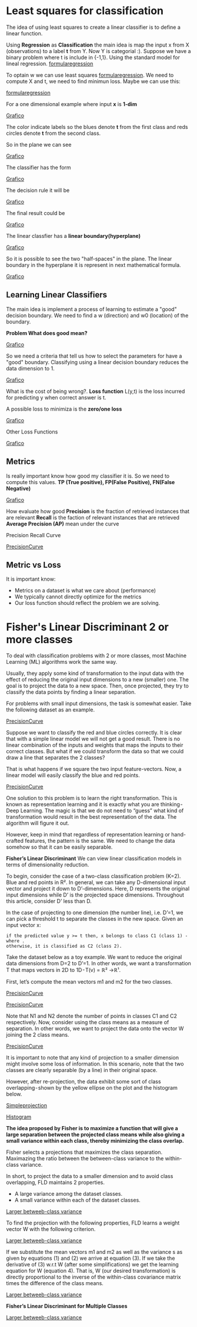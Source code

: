 # Least squares for classification
The idea of using least squares to create a linear classifier is to define a linear function.

Using **Regression** as **Classification** the main idea is map the input x from X (observations) to a label __t__ from Y. Now Y is categorial :).
Suppose we have a binary problem where t is include in {-1,1}. Using the standard model for lineal regression.
[formularegression](f1.png)

To optain w we can use least squares [formularegression](img/f2.png). We need to compute X and t, we need to find minimun loss.
Maybe we can use this:

[formularegression](f3.png)

For a one dimensional example where input **x** is __1-dim__

[Grafico](f4.png)

The color indicate labels so the blues denote __t__ from the first class and reds circles denote __t__ from the second class.

So in the plane we can see

[Grafico](f5.png)

The classifier has the form

[Grafico](f6.png)

The decision rule it will be

[Grafico](f7.png)

The final result could be

[Grafico](f8.png)

The linear classfier has a __linear boundary(hyperplane)__ 

[Grafico](f9.png)

So it is possible to see the two "half-spaces" in the plane. The linear boundary in the hyperplane it is represent in next mathematical formula.

[Grafico](f10.png)

## Learning Linear Classifiers
The main idea is implement a process of learning to estimate a "good" decision boundary. We need to find a w (direction) and w0 (location) of the boundary.

**Problem What does __good__ mean?**

[Grafico](f11.png)

So we need a criteria that tell us how to select the parameters for have a "good" boundary. Classifying using a linear decision boundary reduces the data dimension to 1.

[Grafico](f12.png)

What is the cost of being wrong?. __Loss function__ L(y,t) is the loss incurred for predicting y when correct answer is t.

A possible loss to minimiza is the **zero/one loss** 

[Grafico](f13.png)

Other Loss Functions

[Grafico](f14.png)

## Metrics
Is really important know how good my classifier it is. So we need to compute this values.
**TP (True positive), FP(False Positive), FN(False Negative)**

[Grafico](f15.png)

How evaluate how good 
**Precision** is the fraction of retrieved instances that are relevant
**Recall** is the faction of relevant instances that are retrieved
**Average Precision (AP)** mean under the curve

Precision Recall Curve

[PrecisionCurve](f16.png)

## Metric vs Loss

It is important know:
* Metrics on a dataset is what we care about (performance)
* We typically cannot directly optimize for the metrics
* Our loss function should reflect the problem we are solving.

# Fisher's Linear Discriminant 2 or more classes
To deal with classification problems with 2 or more classes, most Machine Learning (ML) algorithms work the same way. 

Usually, they apply some kind of transformation to the input data with the effect of reducing the original input dimensions to a new (smaller) one. The goal is to project the data to a new space. Then, once projected, they try to classify the data points by finding a linear separation.

For problems with small input dimensions, the task is somewhat easier. Take the following dataset as an example.

[PrecisionCurve](linearly-inseperable-data.png)

Suppose we want to classify the red and blue circles correctly. It is clear that with a simple linear model we will not get a good result. There is no linear combination of the inputs and weights that maps the inputs to their correct classes. But what if we could transform the data so that we could draw a line that separates the 2 classes?

That is what happens if we square the two input feature-vectors. Now, a linear model will easily classify the blue and red points.

[PrecisionCurve](feature_transformation.png)

One solution to this problem is to learn the right transformation. This is known as representation learning and it is exactly what you are thinking - Deep Learning. The magic is that we do not need to “guess” what kind of transformation would result in the best representation of the data. The algorithm will figure it out.

However, keep in mind that regardless of representation learning or hand-crafted features, the pattern is the same. We need to change the data somehow so that it can be easily separable.

**Fisher’s Linear Discriminant**
We can view linear classification models in terms of dimensionality reduction.

To begin, consider the case of a two-class classification problem (K=2). Blue and red points in R². In general, we can take any D-dimensional input vector and project it down to D’-dimensions. Here, D represents the original input dimensions while D’ is the projected space dimensions. Throughout this article, consider D’ less than D.

In the case of projecting to one dimension (the number line), i.e. D’=1, we can pick a threshold t to separate the classes in the new space. Given an input vector x:

    if the predicted value y >= t then, x belongs to class C1 (class 1) - where .
    otherwise, it is classified as C2 (class 2).

Take the dataset below as a toy example. We want to reduce the original data dimensions from D=2 to D’=1. In other words, we want a transformation T that maps vectors in 2D to 1D - T(v) = ℝ² →ℝ¹.

First, let’s compute the mean vectors m1 and m2 for the two classes.

[PrecisionCurve](dataset.png)

[PrecisionCurve](means.png)

Note that N1 and N2 denote the number of points in classes C1 and C2 respectively. Now, consider using the class means as a measure of separation. In other words, we want to project the data onto the vector W joining the 2 class means.

[PrecisionCurve](class_means_line.png)

It is important to note that any kind of projection to a smaller dimension might involve some loss of information. In this scenario, note that the two classes are clearly separable (by a line) in their original space. 

However, after re-projection, the data exhibit some sort of class overlapping - shown by the yellow ellipse on the plot and the histogram below.

[Simpleprojection](simple_projection.png)

[Histogram](hist_overlapping.png)

**The idea proposed by Fisher is to maximize a function that will give a large separation between the projected class means while also giving a small variance within each class, thereby minimizing the class overlap.**

Fisher selects a projections that maximizes the class separation. Maximazing the ratio between the between-class variance to the within-class variance.

In short, to project the data to a smaller dimension and to avoid class overlapping, FLD maintains 2 properties.
* A large variance among the dataset classes.
* A small variance within each of the dataset classes.

[Larger betweeb-class variance](lda_explanation.png)

To find the projection with the following properties, FLD learns a weight vector W with the following criterion.

[Larger betweeb-class variance](lda_function_explained.png)

If we substitute the mean vectors m1 and m2 as well as the variance s as given by equations (1) and (2) we arrive at equation (3). If we take the derivative of (3) w.r.t W (after some simplifications) we get the learning equation for W (equation 4). That is, W (our desired transformation) is directly proportional to the inverse of the within-class covariance matrix times the difference of the class means.

[Larger betweeb-class variance](equations.png)

**Fisher’s Linear Discriminant for Multiple Classes**

[Larger betweeb-class variance](equations_2.png)































